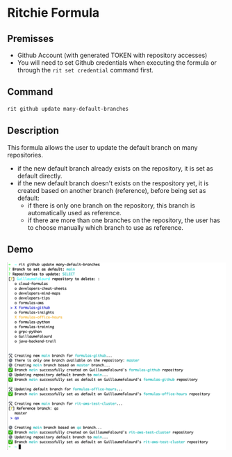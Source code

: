 # Ritchie Formula

## Premisses

- Github Account (with generated TOKEN with repository accesses)
- You will need to set Github credentials when executing the formula or through the `rit set credential` command first.

## Command

```bash
rit github update many-default-branches
```

## Description

This formula allows the user to update the default branch on many repositories.

- if the new default branch already exists on the repository, it is set as default directly.
- if the new default branch doesn't exists on the respository yet, it is created based on another branch (reference), before being set as default:
  - if there is only one branch on the repository, this branch is automatically used as reference.
  - if there are more than one branches on the repository, the user has to choose manually which branch to use as reference.
  
## Demo

<img class="special-img-class" src="/docs/img/rit-github-update-many-default-branches.png"/>
